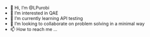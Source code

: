 - 👋 Hi, I’m @LPurobi
- 👀 I’m interested in QAE
- 🌱 I’m currently learning API testing
- 💞️ I’m looking to collaborate on problem solving in a minimal way
- 📫 How to reach me ...

<!---
LPurobi/LPurobi is a ✨ special ✨ repository because its `README.md` (this file) appears on your GitHub profile.
You can click the Preview link to take a look at your changes.
--->
